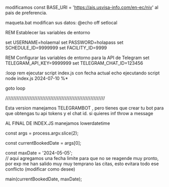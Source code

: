 modificamos const BASE_URI = 'https://ais.usvisa-info.com/en-ec/niv'
al pais de preferencia.

maqueta.bat modifican sus datos: 
@echo off
setlocal

REM Establecer las variables de entorno

set USERNAME=holaemal
set PASSWORD=holapass
set SCHEDULE_ID=9999999
set FACILITY_ID=9999

REM Configurar las variables de entorno para la API de Telegram
set TELEGRAM_API_KEY=9999999
set TELEGRAM_CHAT_ID=123456

:loop
rem ejecutar script index.js con fecha actual
echo ejecutando script
node index.js 2024-07-10 %*

goto loop


//////////////////////////////////////////////////////////////

Esta version manejamos TELEGRAMBOT , pero tienes que crear tu bot para que obtengas tu api tokens y el chat id. si quieres inf  throw a message




AL FINAL DE INDEX.JS
manejamos lowerdatetime 

const args = process.argv.slice(2);

const currentBookedDate = args[0];

const maxDate = '2024-05-05';   
// aqui agregamos una fecha limite para que no se reagende muy pronto, por exp me han salido muy muy temprano las citas, esto evitara todo ese conflicto (modificar como desee)

main(currentBookedDate, maxDate);
          
